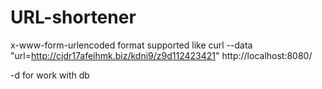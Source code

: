 # URL-shortener

x-www-form-urlencoded format supported like curl --data "url=http://cjdr17afeihmk.biz/kdni9/z9d112423421" http://localhost:8080/

-d for work with db

